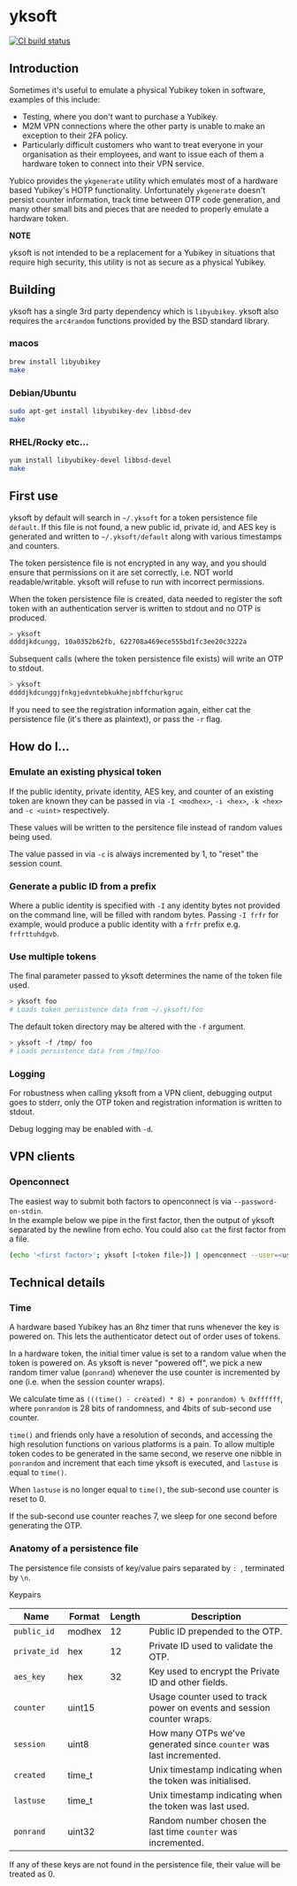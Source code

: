 # yksoft

[![CI build status][BuildStatus]][BuildStatusLink]

## Introduction

Sometimes it's useful to emulate a physical Yubikey token in software, examples of this include:

- Testing, where you don't want to purchase a Yubikey.
- M2M VPN connections where the other party is unable to make an exception to
  their 2FA policy.
- Particularly difficult customers who want to treat everyone in your organisation as
  their employees, and want to issue each of them a hardware token to connect into
  their VPN service.

Yubico provides the `ykgenerate` utility which emulates most of a hardware based
Yubikey's HOTP functionality.  Unfortunately `ykgenerate` doesn't persist counter
information, track time between OTP code generation, and many other small bits and
pieces that are needed to properly emulate a hardware token.

**NOTE**

yksoft is not intended to be a replacement for a Yubikey in situations that require
high security, this utility is not as secure as a physical Yubikey.

## Building

yksoft has a single 3rd party dependency which is `libyubikey`.
yksoft also requires the `arc4random` functions provided by the BSD standard library.

### macos

```bash
brew install libyubikey
make
```

### Debian/Ubuntu

```bash
sudo apt-get install libyubikey-dev libbsd-dev
make
```

### RHEL/Rocky etc...

```bash
yum install libyubikey-devel libbsd-devel
make
```

## First use

yksoft by default will search in `~/.yksoft` for a token persistence file `default`.
If this file is not found, a new public id, private id, and AES key is generated and
written to `~/.yksoft/default` along with various timestamps and counters.

The token persistence file is not encrypted in any way, and you should ensure that
permissions on it are set correctly, i.e. NOT world readable/writable.  yksoft will
refuse to run with incorrect permissions.

When the token persistence file is created, data needed to register the soft token
with an authentication server is written to stdout and no OTP is produced.

```bash
> yksoft
ddddjkdcungg, 10a0352b62fb, 622708a469ece555bd1fc3ee20c3222a
```

Subsequent calls (where the token persistence file exists) will write an OTP to
stdout.

```bash
> yksoft
ddddjkdcunggjfnkgjedvntebkukhejnbffchurkgruc
```

If you need to see the registration information again, either cat the persistence file
(it's there as plaintext), or pass the `-r` flag.

## How do I...
### Emulate an existing physical token

If the public identity, private identity, AES key, and counter of an existing token 
are known they can be passed in via `-I <modhex>`, `-i <hex>`, `-k <hex>` and 
`-c <uint>` respectively.

These values will be written to the persitence file instead of random values being used.

The value passed in via `-c` is always incremented by 1, to "reset" the session count.

### Generate a public ID from a prefix

Where a public identity is specified with `-I` any identity bytes not provided on the 
command line, will be filled with random bytes.  Passing `-I frfr` for example, would 
produce a public identity with a `frfr` prefix e.g. `frfrttuhdgvb`.

### Use multiple tokens

The final parameter passed to yksoft determines the name of the token file used.

```bash
> yksoft foo
# Loads token persistence data from ~/.yksoft/foo
```

The default token directory may be altered with the `-f` argument.

```bash
> yksoft -f /tmp/ foo
# Loads persistence data from /tmp/foo
```

### Logging

For robustness when calling yksoft from a VPN client, debugging output goes to stderr, 
only the OTP token and registration information is written to stdout.

Debug logging may be enabled with `-d`.

## VPN clients
### Openconnect

The easiest way to submit both factors to openconnect is via `--password-on-stdin`.  
In the example below we pipe in the first factor, then the output of yksoft separated
by the newline from echo.  You could also `cat` the first factor from a file.

```bash
(echo '<first factor>'; yksoft [<token file>]) | openconnect --user=<user> <url> --passwd-on-stdin
```

## Technical details
### Time

A hardware based Yubikey has an 8hz timer that runs whenever the key is powered on.
This lets the authenticator detect out of order uses of tokens.

In a hardware token, the initial timer value is set to a random value when the token
is powered on. As yksoft is never "powered off", we pick a new random timer value
(`ponrand`) whenever the use counter is incremented by one (i.e. when the session
counter wraps).

We calculate time as `(((time() - created) * 8) + ponrandom) % 0xffffff`,
where `ponrandom` is 28 bits of randomness, and 4bits of sub-second use counter.

`time()` and friends only have a resolution of seconds, and accessing the high resolution
functions on various platforms is a pain. To allow multiple token codes to be generated
in the same second, we reserve one nibble in `ponrandom` and increment that each time yksoft
is executed, and `lastuse` is equal to `time()`.

When `lastuse` is no longer equal to `time()`, the sub-second use counter is reset to 0.

If the sub-second use counter reaches 7, we sleep for one second before generating the OTP.

### Anatomy of a persistence file

The persistence file consists of key/value pairs separated by `: `, terminated by `\n`.

Keypairs

| Name         | Format   | Length  | Description                                                            |
|--------------|----------|---------|------------------------------------------------------------------------|
| `public_id`  | modhex   | 12      | Public ID prepended to the OTP.                                        |
| `private_id` | hex      | 12      | Private ID used to validate the OTP.                                   |
| `aes_key`    | hex      | 32      | Key used to encrypt the Private ID and other fields.                   |
| `counter`    | uint15   |         | Usage counter used to track power on events and session counter wraps. |
| `session`    | uint8    |         | How many OTPs we've generated since `counter` was last incremented.    |
| `created`    | time_t   |         | Unix timestamp indicating when the token was initialised.              |
| `lastuse`    | time_t   |         | Unix timestamp indicating when the token was last used.                |
| `ponrand`    | uint32   |         | Random number chosen the last time `counter` was incremented.          |

If any of these keys are not found in the persistence file, their value will be treated as 0.

[BuildStatus]: https://github.com/arr2036/yksoft/actions/workflows/ci-linux.yml/badge.svg "CI status"
[BuildStatusLink]: https://github.com/arr2036/yksoft/actions/workflows/ci-linux.yml
